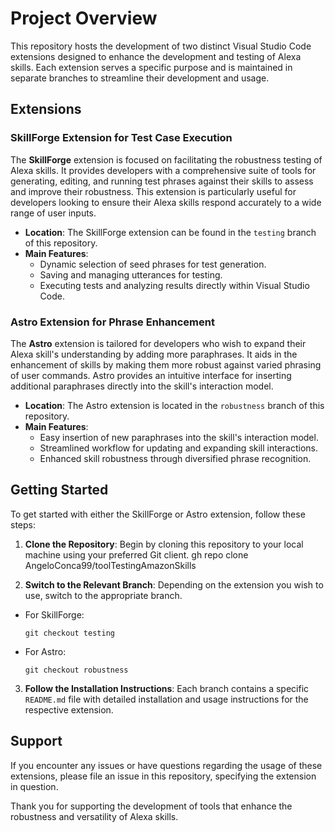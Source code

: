 # Project Overview

This repository hosts the development of two distinct Visual Studio Code extensions designed to enhance the development and testing of Alexa skills. Each extension serves a specific purpose and is maintained in separate branches to streamline their development and usage.

## Extensions

### SkillForge Extension for Test Case Execution

The **SkillForge** extension is focused on facilitating the robustness testing of Alexa skills. It provides developers with a comprehensive suite of tools for generating, editing, and running test phrases against their skills to assess and improve their robustness. This extension is particularly useful for developers looking to ensure their Alexa skills respond accurately to a wide range of user inputs.

- **Location**: The SkillForge extension can be found in the `testing` branch of this repository.
- **Main Features**:
  - Dynamic selection of seed phrases for test generation.
  - Saving and managing utterances for testing.
  - Executing tests and analyzing results directly within Visual Studio Code.

### Astro Extension for Phrase Enhancement

The **Astro** extension is tailored for developers who wish to expand their Alexa skill's understanding by adding more paraphrases. It aids in the enhancement of skills by making them more robust against varied phrasing of user commands. Astro provides an intuitive interface for inserting additional paraphrases directly into the skill's interaction model.

- **Location**: The Astro extension is located in the `robustness` branch of this repository.
- **Main Features**:
  - Easy insertion of new paraphrases into the skill's interaction model.
  - Streamlined workflow for updating and expanding skill interactions.
  - Enhanced skill robustness through diversified phrase recognition.

## Getting Started

To get started with either the SkillForge or Astro extension, follow these steps:

1. **Clone the Repository**: Begin by cloning this repository to your local machine using your preferred Git client.
gh repo clone AngeloConca99/toolTestingAmazonSkills

2. **Switch to the Relevant Branch**: Depending on the extension you wish to use, switch to the appropriate branch.
- For SkillForge:
  ```
  git checkout testing
  ```
- For Astro:
  ```
  git checkout robustness
  ```
3. **Follow the Installation Instructions**: Each branch contains a specific `README.md` file with detailed installation and usage instructions for the respective extension.


## Support

If you encounter any issues or have questions regarding the usage of these extensions, please file an issue in this repository, specifying the extension in question.

Thank you for supporting the development of tools that enhance the robustness and versatility of Alexa skills.

